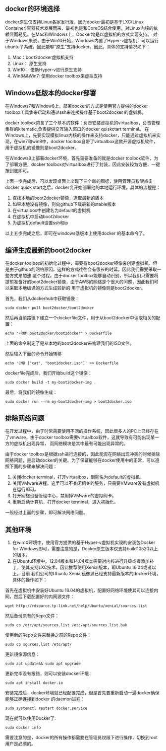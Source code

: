 ## docker的环境选择

docker原生仅支持Linux各家发行版，因为docker最初是基于LXC(Linux Container)容器技术发展而来，最初也是和CoreOS结合使用，对Linux内核的依赖显而易见。在Mac和Windows上，Docker均是以虚拟机的方式实现支持。
对于Windows来说，由于Win10开始，Windows内置了Hyper-v虚拟机，可以运行ubuntu子系统，因此能够“原生”支持docker。因此，具体的支持情况如下：
1. Mac：boot2docker虚拟机支持
2. Linux： 原生支持
3. Win10： 借助Hyper-v进行原生支持
4. Win8&&Win7: 使用docker toolbox来虚拟支持

## Windows低版本的docker部署

在Windows7和Window8上，部署docker的方式是使用官方提供的docker toolbox工具集来启动和通过ssh来连接操作基于boot2docker 的虚拟机。

docker toolbox包含了三个基本的软件：负责安装虚拟机的virtualbox，负责管理集群的kitematic,负责提供交互输入窗口的docker quiskctart terminal。
在Windows上，先要实现模拟linux内核的操作来支持docker，只能通过虚拟机来实现，在win7和win8中，docker toolbox自带了virtualbox这款开源虚拟机软件，
用于虚拟机的镜像则是boot2docker。

在Windows8上部署docker环境，首先需要准备的就是docker toolbox软件，为了部署方便，docker toolbox对virtualbox进行了封装，因此安装较为方便，一键按到底即可。

上面一步完成后，可以发现桌面上出现了三个新的图标，使用管理员权限点击docker quick start之后，docker变开始部署他的本地运行环境，具体的流程是：
1. 查找本地的boot2docker镜像，选取最新的版本
2. 如果本地没有镜像，则向github下载最新的stable版本
3. 在virtualbox中创建名为default的虚拟机
4. 在虚拟机中启动boot2docker
5. 为虚拟机default设置ssh和ip

以上五步完成之后，即可在windows低版本上使用docker 的基本命令了。

## 编译生成最新的boot2docker 

在docker toolbox的初始化过程中，需要有boot2docker镜像来创建虚拟机，但是由于github的网络原因，这样的方式往往会有很长的时延，因此我们需要采取一些方式来加速
这个过程。由于docker toolbox能够自动识别，所以我们只需要将提前准备好的boot2docker镜像，由于AWS的网络是个很大的问题，因此我们可以采取本地编译的方式生成较新的
用于虚拟机的镜像则是boot2docker。

首先，我们从dockerhub中获取镜像：
```shell
sudo docker pull boot2docker/boot2docker  
```

然后再当前路径下建立一个dockerfile文件，用于从boot2docker中读取相关的配置：

```shell
echo "FROM boot2docker/boot2docker" > Dockerfile
```
上面的命令制定了是从本地的boot2docker来构建我们的ISO文件。

然后输入下面的命令开始转移
```shell
echo 'CMD ["cat", "boot2docker.iso"]' >> Dockerfile 
```

dockerfile完成后，我们开始build这个镜像：
```shell
sudo docker build -t my-boot2docker-img .  
```

最后，将我们的镜像生成：
```shell
sudo docker run --rm my-boot2docker-img > boot2docker.iso 
```

## 排除网络问题

在开发过程中，由于时常需要使用不同的操作系统，因此很多人的PC上已经存在了vmware，由于docker toolbox需要virtualbox软件，这就导致有可能出现某一方的虚拟机出现异常，
而网络模块是其中最有可能出现异常的。

由于docker toolbox是根据ssh进行连接的，因此能否在网络出现冲突的时候排除网络问题，是启动docker的关键。为了保证能够在docker使用中的正常，可以遵照下面的步骤来解决问题：

1. 关闭docker terminal，打开virtualbox，删除名为default的虚拟机。
2. 关闭VMware进程，这里可以不关闭相关的服务，只需要VMware没有虚拟机在运行即可。
3. 打开网络设备管理中心，禁用掉VMware的虚拟网卡。
4. 重新启动计算机，打开docker terminal，进入初始化。

一般经过上面的步骤，即可解决网络问题。


## 其他环境

1. 在win10环境中，使用官方提供的基于Hyper-v虚拟机实现的安装包Docker for Windows即可，需要注意的是，Docker原生版本仅支持build10520以上的版本。
2. 在Ubuntu环境中，12.04版本和14.04版本需要对内核进行升级或者添加补丁，使其支持LXC技术，因此推荐使用Xenial版本，即Ubuntu 16.04或者以上。目前
我们公司的Ubuntu Xenial镜像源已经支持最新版本的docker环境，具体的操作如下：

首先在虚拟机中安装好Ubuntu 16.04的虚拟机，配置好网络环境使其可以连接内网，然后下载配置好的内网源文件：
```shell
wget http://rdsource.tp-link.net/help/Ubuntu/xenial/sources.list
```

然后备份原有的Repo文件：
```shell
sudo cp /etc/apt/sources.list /etc/apt/sources.list.bak
```

使用新的Repo文件来替换之前的Repo文件：
```shell
sudo cp sources.list /etc/apt/
```
更新镜像源信息：

```shell
sudo apt update&& sudo apt upgrade 
```

更新完毕没有报错，则可以安装docker环境：

```shell
sudo apt install docker.io
```

安装完成后，docker环境就已经配置完成，但是首先要重新启动一遍docker确保能够正确连接到docker 的daemon进程：
```shell
sudo systemctl restart docker.service
```
现在就可以使用Docker了:
```shell
sudo docker info
```

需要注意的是，docker的所有操作都需要在管理员权限下进行操作，切换到root用户是必须的。